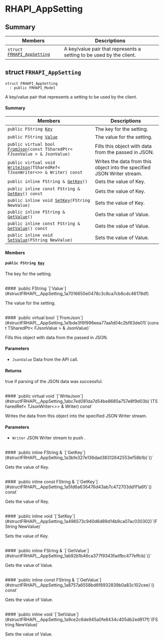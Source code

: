 # RHAPI_AppSetting <a id="group__RHAPI__AppSetting"></a>

## Summary

 Members                        | Descriptions                                
--------------------------------|---------------------------------------------
`struct `[`FRHAPI_AppSetting`](#structFRHAPI__AppSetting) | A key/value pair that represents a setting to be used by the client.

## struct `FRHAPI_AppSetting` <a id="structFRHAPI__AppSetting"></a>

```
struct FRHAPI_AppSetting
  : public FRHAPI_Model
```

A key/value pair that represents a setting to be used by the client.

#### Summary

 Members                        | Descriptions                                
--------------------------------|---------------------------------------------
`public FString `[`Key`](#structFRHAPI__AppSetting_1a82e74cc3acfe664c9c2d88093d0cdbb3) | The key for the setting.
`public FString `[`Value`](#structFRHAPI__AppSetting_1a7016650e0478c3c8ca7cb6cdc46178df) | The value for the setting.
`public virtual bool `[`FromJson`](#structFRHAPI__AppSetting_1a1bde3f6f996eea77aa1d04c2bf63de01)`(const TSharedPtr< FJsonValue > & JsonValue)` | Fills this object with data from the passed in JSON.
`public virtual void `[`WriteJson`](#structFRHAPI__AppSetting_1abc7ed081da7d54be8685a757e8f9d03b)`(TSharedRef< TJsonWriter<>> & Writer) const` | Writes the data from this object into the specified JSON Writer stream.
`public inline FString & `[`GetKey`](#structFRHAPI__AppSetting_1a3bfe327e136dad38312642553ef58b1b)`()` | Gets the value of Key.
`public inline const FString & `[`GetKey`](#structFRHAPI__AppSetting_1a5fd6a636476d43ab7c472703dd1f1a6f)`() const` | Gets the value of Key.
`public inline void `[`SetKey`](#structFRHAPI__AppSetting_1a496573c940d6d89d14b9ca07ac030302)`(FString NewValue)` | Sets the value of Key.
`public inline FString & `[`GetValue`](#structFRHAPI__AppSetting_1ab92b1b46ca377f9343fadfbc477effcb)`()` | Gets the value of Value.
`public inline const FString & `[`GetValue`](#structFRHAPI__AppSetting_1a8757a6558bd6f8932839b0a83c102cee)`() const` | Gets the value of Value.
`public inline void `[`SetValue`](#structFRHAPI__AppSetting_1a9ce2c6de945a0fe8434c405db2ed917f)`(FString NewValue)` | Sets the value of Value.

#### Members

#### `public FString `[`Key`](#structFRHAPI__AppSetting_1a82e74cc3acfe664c9c2d88093d0cdbb3) <a id="structFRHAPI__AppSetting_1a82e74cc3acfe664c9c2d88093d0cdbb3"></a>

The key for the setting.

<br>
#### `public FString `[`Value`](#structFRHAPI__AppSetting_1a7016650e0478c3c8ca7cb6cdc46178df) <a id="structFRHAPI__AppSetting_1a7016650e0478c3c8ca7cb6cdc46178df"></a>

The value for the setting.

<br>
#### `public virtual bool `[`FromJson`](#structFRHAPI__AppSetting_1a1bde3f6f996eea77aa1d04c2bf63de01)`(const TSharedPtr< FJsonValue > & JsonValue)` <a id="structFRHAPI__AppSetting_1a1bde3f6f996eea77aa1d04c2bf63de01"></a>

Fills this object with data from the passed in JSON.

#### Parameters
* `JsonValue` Data from the API call.

#### Returns
true if parsing of the JSON data was successful.

<br>
#### `public virtual void `[`WriteJson`](#structFRHAPI__AppSetting_1abc7ed081da7d54be8685a757e8f9d03b)`(TSharedRef< TJsonWriter<>> & Writer) const` <a id="structFRHAPI__AppSetting_1abc7ed081da7d54be8685a757e8f9d03b"></a>

Writes the data from this object into the specified JSON Writer stream.

#### Parameters
* `Writer` JSON Writer stream to push .

<br>
#### `public inline FString & `[`GetKey`](#structFRHAPI__AppSetting_1a3bfe327e136dad38312642553ef58b1b)`()` <a id="structFRHAPI__AppSetting_1a3bfe327e136dad38312642553ef58b1b"></a>

Gets the value of Key.

<br>
#### `public inline const FString & `[`GetKey`](#structFRHAPI__AppSetting_1a5fd6a636476d43ab7c472703dd1f1a6f)`() const` <a id="structFRHAPI__AppSetting_1a5fd6a636476d43ab7c472703dd1f1a6f"></a>

Gets the value of Key.

<br>
#### `public inline void `[`SetKey`](#structFRHAPI__AppSetting_1a496573c940d6d89d14b9ca07ac030302)`(FString NewValue)` <a id="structFRHAPI__AppSetting_1a496573c940d6d89d14b9ca07ac030302"></a>

Sets the value of Key.

<br>
#### `public inline FString & `[`GetValue`](#structFRHAPI__AppSetting_1ab92b1b46ca377f9343fadfbc477effcb)`()` <a id="structFRHAPI__AppSetting_1ab92b1b46ca377f9343fadfbc477effcb"></a>

Gets the value of Value.

<br>
#### `public inline const FString & `[`GetValue`](#structFRHAPI__AppSetting_1a8757a6558bd6f8932839b0a83c102cee)`() const` <a id="structFRHAPI__AppSetting_1a8757a6558bd6f8932839b0a83c102cee"></a>

Gets the value of Value.

<br>
#### `public inline void `[`SetValue`](#structFRHAPI__AppSetting_1a9ce2c6de945a0fe8434c405db2ed917f)`(FString NewValue)` <a id="structFRHAPI__AppSetting_1a9ce2c6de945a0fe8434c405db2ed917f"></a>

Sets the value of Value.

<br>
